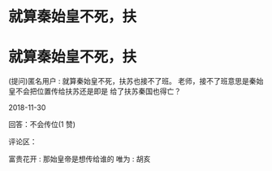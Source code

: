 # 就算秦始皇不死，扶

# 就算秦始皇不死，扶

(提问)匿名用户 : 就算秦始皇不死，扶苏也接不了班。 老师，接不了班意思是秦始皇不会把位置传给扶苏还是即是 给了扶苏秦国也得亡？

2018-11-30

回答：不会传位(1 赞)

评论区：

富贵花开 : 那始皇帝是想传给谁的 唯为 : 胡亥